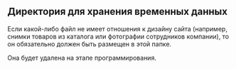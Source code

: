## Директория для хранения временных данных

Если какой-либо файл не имеет отношения к дизайну сайта (например, снимки товаров из каталога или фотографии сотрудников компании), то он обязательно должен быть размещен в этой папке.

Она будет удалена на этапе программирования.